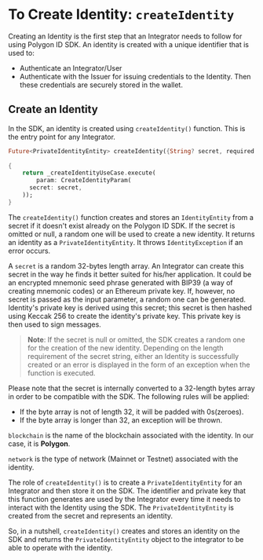 # To Create Identity: `createIdentity`
 
Creating an Identity is the first step that an Integrator needs to follow for using Polygon ID SDK. An identity is created with a unique identifier that is used to:
 
- Authenticate an Integrator/User
- Authenticate with the Issuer for issuing credentials to the Identity. Then these credentials are securely stored in the wallet.
 
## Create an Identity
 
In the SDK, an identity is created using `createIdentity()` function. This is the entry point for any Integrator.
 
```dart
Future<PrivateIdentityEntity> createIdentity({String? secret, required blockchain, required network}); 
 
{
    return _createIdentityUseCase.execute(
        param: CreateIdentityParam(
      secret: secret,
    ));
}
```
The `createIdentity()` function creates and stores an `IdentityEntity` from a secret if it doesn't exist already on the Polygon ID SDK. If the secret is omitted or null, a random one will be used to create a new identity. It returns an identity as a `PrivateIdentityEntity`. It throws `IdentityException` if an error occurs.

A `secret` is a random 32-bytes length array. An Integrator can create this secret in the way he finds it better suited for his/her application. It could be an encrypted mnemonic seed phrase generated with BIP39 (a way of creating mnemonic codes) or an Ethereum private key. If, however, no secret is passed as the input parameter, a random one can be generated. Identity's private key is derived using this secret; this secret is then hashed using Keccak 256 to create the identity's private key. This private key is then used to sign messages.  

>**Note**: If the secret is null or omitted, the SDK creates a random one for the creation of the new identity. Depending on the length requirement of the secret string, either an Identity is successfully created or an error is displayed in the form of an exception when the function is executed.

Please note that the secret is internally converted to a 32-length bytes array in order to be compatible with the SDK. The following rules will be applied:

 - If the byte array is not of length 32, it will be padded with 0s(zeroes).
 - If the byte array is longer than 32, an exception will be thrown.
 
`blockchain` is the name of the blockchain associated with the identity. In our case, it is **Polygon**. 

`network` is the type of network (Mainnet or Testnet) associated with the identity. 
 

The role of `createIdentity()` is to create a `PrivateIdentityEntity` for an Integrator and then store it on the SDK. The identifier and private key that this function generates are used by the Integrator every time it needs to interact with the Identity using the SDK. The `PrivateIdentityEntity` is created from the secret and represents an identity.
 
So, in a nutshell, `createIdentity()` creates and stores an identity on the SDK and returns the `PrivateIdentityEntity` object to the integrator to be able to operate with the identity. 


